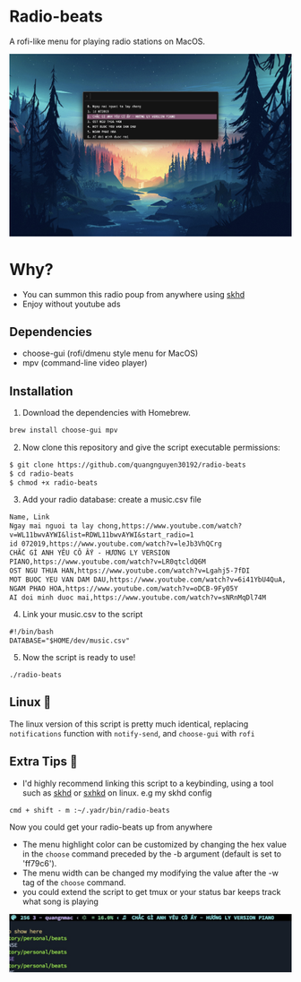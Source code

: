 # Radio-beats
A rofi-like menu for playing radio stations on MacOS.

![demo.jpg](demo.jpg)

# Why?
- You can summon this radio poup from anywhere using [skhd](https://github.com/koekeishiya/skhd)
- Enjoy without youtube ads

## Dependencies
- choose-gui (rofi/dmenu style menu for MacOS)
- mpv (command-line video player)

## Installation

1. Download the dependencies with Homebrew.
```bash
brew install choose-gui mpv
```

2. Now clone this repository and give the script executable permissions:

```
$ git clone https://github.com/quangnguyen30192/radio-beats
$ cd radio-beats
$ chmod +x radio-beats
```

3. Add your radio database: create a music.csv file
```csv
Name, Link
Ngay mai nguoi ta lay chong,https://www.youtube.com/watch?v=WL11bwvAYWI&list=RDWL11bwvAYWI&start_radio=1
id 072019,https://www.youtube.com/watch?v=leJb3VhQCrg
CHẮC GÌ ANH YÊU CÔ ẤY - HƯƠNG LY VERSION PIANO,https://www.youtube.com/watch?v=LR0qtcldQ6M
OST NGU THUA HAN,https://www.youtube.com/watch?v=Lgahj5-7fDI
MOT BUOC YEU VAN DAM DAU,https://www.youtube.com/watch?v=6i41YbU4QuA,
NGAM PHAO HOA,https://www.youtube.com/watch?v=oDCB-9Fy05Y
AI doi minh duoc mai,https://www.youtube.com/watch?v=sNRnMqDl74M
```

4. Link your music.csv to the script
```
#!/bin/bash
DATABASE="$HOME/dev/music.csv"
```

5. Now the script is ready to use!

```
./radio-beats
```

## Linux 🐧

The linux version of this script is pretty much identical, replacing `notifications` function with `notify-send`, and `choose-gui` with `rofi`

## Extra Tips 📝
- I'd highly recommend linking this script to a keybinding, using a tool such as [skhd](https://github.com/koekeishiya/skhd) or [sxhkd](https://github.com/baskerville/sxhkd) on linux.
e.g my skhd config
```
cmd + shift - m :~/.yadr/bin/radio-beats
```
Now you could get your radio-beats up from anywhere

- The menu highlight color can be customized by changing the hex value in the `choose` command preceded by the -b argument (default is set to 'ff79c6').
- The menu width can be changed my modifying the value after the -w tag of the `choose` command.
- you could extend the script to get tmux or your status bar keeps track what song is playing

![status.jpg](status.jpg)
